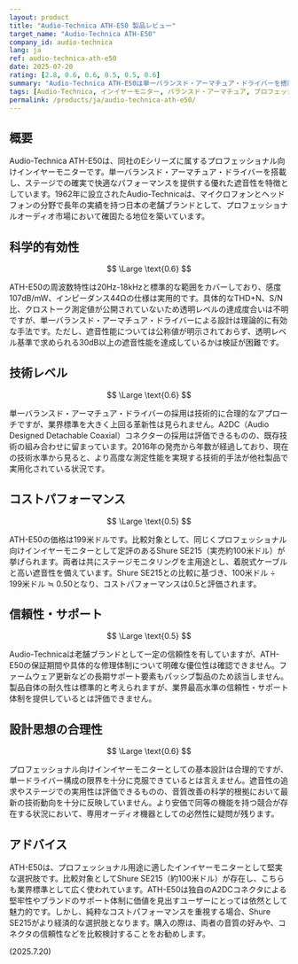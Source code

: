 ```yaml
---
layout: product
title: "Audio-Technica ATH-E50 製品レビュー"
target_name: "Audio-Technica ATH-E50"
company_id: audio-technica
lang: ja
ref: audio-technica-ath-e50
date: 2025-07-20
rating: [2.8, 0.6, 0.6, 0.5, 0.5, 0.6]
summary: "Audio-Technica ATH-E50は単一バランスド・アーマチュア・ドライバーを搭載したプロフェッショナル向けインイヤーモニター。199米ドルの価格で、同様のプロ向け製品と比較して妥当なコストパフォーマンスを持つ。"
tags: [Audio-Technica, インイヤーモニター, バランスド・アーマチュア, プロフェッショナル]
permalink: /products/ja/audio-technica-ath-e50/
---
```


## 概要

Audio-Technica ATH-E50は、同社のEシリーズに属するプロフェッショナル向けインイヤーモニターです。単一バランスド・アーマチュア・ドライバーを搭載し、ステージでの確実で快適なパフォーマンスを提供する優れた遮音性を特徴としています。1962年に設立されたAudio-Technicaは、マイクロフォンとヘッドフォンの分野で長年の実績を持つ日本の老舗ブランドとして、プロフェッショナルオーディオ市場において確固たる地位を築いています。

## 科学的有効性

$$ \Large \text{0.6} $$

ATH-E50の周波数特性は20Hz-18kHzと標準的な範囲をカバーしており、感度107dB/mW、インピーダンス44Ωの仕様は実用的です。具体的なTHD+N、S/N比、クロストーク測定値が公開されていないため透明レベルの達成度合いは不明ですが、単一バランスド・アーマチュア・ドライバーによる設計は理論的に有効な手法です。ただし、遮音性能については公称値が明示されておらず、透明レベル基準で求められる30dB以上の遮音性能を達成しているかは検証が困難です。

## 技術レベル

$$ \Large \text{0.6} $$

単一バランスド・アーマチュア・ドライバーの採用は技術的に合理的なアプローチですが、業界標準を大きく上回る革新性は見られません。A2DC（Audio Designed Detachable Coaxial）コネクターの採用は評価できるものの、既存技術の組み合わせに留まっています。2016年の発売から年数が経過しており、現在の技術水準から見ると、より高度な測定性能を実現する技術的手法が他社製品で実用化されている状況です。

## コストパフォーマンス

$$ \Large \text{0.5} $$

ATH-E50の価格は199米ドルです。比較対象として、同じくプロフェッショナル向けインイヤーモニターとして定評のあるShure SE215（実売約100米ドル）が挙げられます。両者は共にステージモニタリングを主用途とし、着脱式ケーブルと高い遮音性を備えています。Shure SE215との比較に基づき、100米ドル ÷ 199米ドル ≒ 0.50となり、コストパフォーマンスは0.5と評価されます。

## 信頼性・サポート

$$ \Large \text{0.5} $$

Audio-Technicaは老舗ブランドとして一定の信頼性を有していますが、ATH-E50の保証期間や具体的な修理体制について明確な優位性は確認できません。ファームウェア更新などの長期サポート要素もパッシブ製品のため該当しません。製品自体の耐久性は標準的と考えられますが、業界最高水準の信頼性・サポート体制を提供しているとは評価できません。

## 設計思想の合理性

$$ \Large \text{0.6} $$

プロフェッショナル向けインイヤーモニターとしての基本設計は合理的ですが、単一ドライバー構成の限界を十分に克服できているとは言えません。遮音性の追求やステージでの実用性は評価できるものの、音質改善の科学的根拠において最新の技術動向を十分に反映していません。より安価で同等の機能を持つ競合が存在する状況において、専用オーディオ機器としての必然性に疑問が残ります。

## アドバイス

ATH-E50は、プロフェッショナル用途に適したインイヤーモニターとして堅実な選択肢です。比較対象としてShure SE215（約100米ドル）が存在し、こちらも業界標準として広く使われています。ATH-E50は独自のA2DCコネクタによる堅牢性やブランドのサポート体制に価値を見出すユーザーにとっては依然として魅力的です。しかし、純粋なコストパフォーマンスを重視する場合、Shure SE215がより経済的な選択肢となります。購入の際は、両者の音質の好みや、コネクタの信頼性などを比較検討することをお勧めします。

(2025.7.20)
